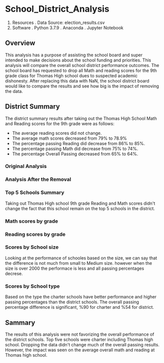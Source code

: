 # School_District_Analysis
1. Resources
    . Data Source: election_results.csv
2. Software
    . Python 3.7.9
    . Anaconda
    . Jupyter Notebook

## Overview 
This analysis has a purpose of assisting the school board and super intended to make decisions about the school funding and priorities. This analysis will compare the overall school district performance outcomes. The school board has requested to drop all Math and reading scores for the 9th grade class for Thomas High school dues to suspected academic dishonesty.  After replacing this data with NaN, the school district board would like to compare the results and see how big is the impact of removing the data. 

## District Summary
The district summary results after taking out the Thomas High School Math and Reading scores for the 9th grade were as follows:
- The average reading scores did not change.
- The average math scores decreased from 79% to 78.9%
- The percentage passing Reading did decrease from 86% to 85%.
- The percentage passing Math did decrease from 75% to 74%.
- The percentage Overall Passing decreased from 65% to 64%.

### Original Analysis


### Analysis After the Removal


### Top 5 Schools Summary
Taking out Thomas High school 9th grade Reading and Math scores didn't change the fact that this school remain on the top 5 schools in the district. 

### Math scores by grade


### Reading scores by grade


### Scores by School size
Looking at the performance of schooles based on the size, we can say that the difference is not much from small to Medium size. however when the size is over 2000 the performace is less and all passing percentages decrese. 


### Scores by School type 
Based on the type the charter schools have better performance and higher passing percentages than the district schools. The overall passing percentage difference is significant, %90 for charter and %54 for district. 


## Sammary 
The results of this analysis were not favorizing the overall performance of the district schools. Top five schools were charter including Thomas high school. Dropping the data didn't change much of the overall passing results. However, the impact was seen on the average overall math and reading at Thomas high school.




